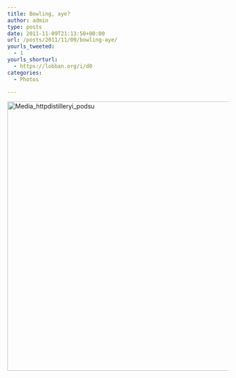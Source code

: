 ```yaml
---
title: Bowling, aye?
author: admin
type: posts
date: 2011-11-09T21:13:50+00:00
url: /posts/2011/11/09/bowling-aye/
yourls_tweeted:
  - 1
yourls_shorturl:
  - https://lobban.org/i/d0
categories:
  - Photos

---
```

<div class='posterous_autopost'>
  <a href="http://instagr.am/p/TbhZJ/"></p> 
  
  <div class='p_embed p_image_embed'>
    <a href="http://getfile2.posterous.com/getfile/files.posterous.com/nonimage/aHBJBrFJfjEqhFbbmlkcoChbxFixGqvJcsfuEsqvwgBuhCvwvsaddzaGvAzv/media_httpdistilleryi_podsu.jpg.scaled1000.jpg"><img alt="Media_httpdistilleryi_podsu" height="612" src="https://getfile2.posterous.com/getfile/files.posterous.com/nonimage/aHBJBrFJfjEqhFbbmlkcoChbxFixGqvJcsfuEsqvwgBuhCvwvsaddzaGvAzv/media_httpdistilleryi_podsu.jpg.scaled1000.jpg" width="612" /></a>
  </div>
  
  <p>
    </a></div>